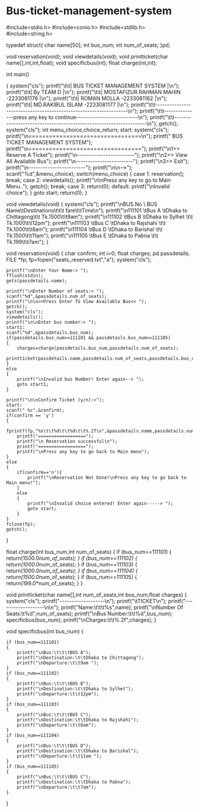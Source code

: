 # Bus-ticket-management-system
#include<stdio.h>
#include<conio.h>
#include<stdlib.h>
#include<string.h>


typedef struct{
	char name[50];
	int bus_num;
	int num_of_seats;
}pd;





void reservation(void);
void viewdetails(void);
void printticket(char name[],int,int,float);
void specificbus(int);
float charge(int,int);



int main()

{
		system("cls");
	printf("\t\t|               BUS TICKET MANAGEMENT SYSTEM                     |\n");
    printf("\t\t|                        By TEAM D                               |\n");
    printf("\t\t|               MOSTAFIZUR RAHMAN MAHIN -2233081176              |\n");
    printf("\t\t|               ROMAN MOLLA             -2233081162              |\n");
    printf("\t\t|               MD.RAKIBUL ISLAM        -2233081177              |\n");
    printf("\t\t------------------------------------------------------------------\n");
    printf("\t\t---------------press any key to continue--------------------------\n");
    printf("\t\t------------------------------------------------------------------\n");
	getch();
    system("cls");
	int menu_choice,choice_return;
	start:
	system("cls");
	printf("\n=================================\n");
	printf("    BUS TICKET MANAGEMENT SYSTEM");
	printf("\n=================================");
	printf("\n1>> Reserve A Ticket");
	printf("\n------------------------");
	printf("\n2>> View All Available Bus");
	printf("\n------------------------");
	printf("\n3>> Exit");
	printf("\n------------------------");
	printf("\n\n-->");
	scanf("%d",&menu_choice);
	switch(menu_choice)
	{
		case 1:
			reservation();
			break;
		case 2:
			viewdetails();
			printf("\n\nPress any key to go to Main Menu..");
			getch();
			break;
		case 3:
			return(0);
		default:
			printf("\nInvalid choice");
	}
	goto start;
	return(0);
}

void viewdetails(void)
{
	system("cls");
	printf("\nBUS.No    \      BUS Name\tDestinations\t\t\t    fare\t\tTime\n");
	printf("\n111101  \tBus A         \tDhaka to Chittagong\t\t    Tk.1500\t\t9am");
	printf("\n111102  \tBus B         \tDhaka to Sylhet    \t\t    Tk.1000\t\t12pm");
	printf("\n111103  \tBus C         \tDhaka to Rajshahi  \t\t    Tk.1000\t\t8am");
	printf("\n111104  \tBus D         \tDhaka to Barishal  \t\t    Tk.1500\t\t11am");
	printf("\n111105  \tBus E         \tDhaka to Pabna     \t\t    Tk.199\t\t7am");
}


void reservation(void)
{
	char confirm;
	int i=0;
	float charges;
	pd passdetails;
	FILE *fp;
	fp=fopen("seats_reserved.txt","a");
	system("cls");

	printf("\nEnter Your Name:> ");
	fflush(stdin);
	gets(passdetails.name);

	printf("\nEnter Number of seats:> ");
	scanf("%d",&passdetails.num_of_seats);
	printf("\n\n>>Press Enter To View Available Bus<< ");
	getch();
	system("cls");
	viewdetails();
	printf("\n\nEnter bus number:> ");
	start1:
	scanf("%d",&passdetails.bus_num);
	if(passdetails.bus_num>=111101 && passdetails.bus_num<=111105)
	{
		charges=charge(passdetails.bus_num,passdetails.num_of_seats);
		printticket(passdetails.name,passdetails.num_of_seats,passdetails.bus_num,charges);
	}
	else
	{
		printf("\nInvalid bus Number! Enter again--> ");
		goto start1;
	}

	printf("\n\nConfirm Ticket (y/n):>");
	start:
	scanf(" %c",&confirm);
	if(confirm == 'y')
	{
		fprintf(fp,"%s\t\t%d\t\t%d\t\t%.2f\n",&passdetails.name,passdetails.num_of_seats,passdetails.bus_num,charges);
		printf("==================");
		printf("\n Reservation successful\n");
		printf("==================");
		printf("\nPress any key to go back to Main menu");
	}
	else
	{
		if(confirm=='n'){
			printf("\nReservation Not Done!\nPress any key to go back to  Main menu!");
		}
		else
		{
			printf("\nInvalid choice entered! Enter again-----> ");
			goto start;
		}
	}
	fclose(fp);
	getch();
}

float charge(int bus_num,int num_of_seats)
{
		if (bus_num==111101)
	{
		return(1500.0*num_of_seats);
	}
	if (bus_num==111102)
	{
		return(1000.0*num_of_seats);
	}
	if (bus_num==111103)
	{
		return(1000.0*num_of_seats);
	}
	if (bus_num==111104)
	{
		return(1500.0*num_of_seats);
	}
	if (bus_num==111105)
	{
		return(199.0*num_of_seats);
	}
}

void printticket(char name[],int num_of_seats,int bus_num,float charges)
{
	system("cls");
	printf("-------------------\n");
	printf("\tTICKET\n");
	printf("-------------------\n\n");
	printf("Name:\t\t\t%s",name);
	printf("\nNumber Of Seats:\t%d",num_of_seats);
	printf("\nBus Number:\t\t%d",bus_num);
	specificbus(bus_num);
	printf("\nCharges:\t\t%.2f",charges);
}

void specificbus(int bus_num)
{

	if (bus_num==111101)
	{
		printf("\nBus:\t\t\tBUS A");
		printf("\nDestination:\t\tDhaka to Chittagong");
		printf("\nDeparture:\t\t9am ");
	}
	if (bus_num==111102)
	{
		printf("\nBus:\t\t\tBUS B");
		printf("\nDestination:\t\tDhaka to Sylhet");
		printf("\nDeparture:\t\t12pm");
	}
	if (bus_num==111103)
	{
		printf("\nBus:\t\t\tBUS C");
		printf("\nDestination:\t\tDhaka to Rajshahi");
		printf("\nDeparture:\t\t8am");
	}
	if (bus_num==111104)
	{
		printf("\nBus:\t\t\tBUS D");
		printf("\nDestination:\t\tDhaka to Barishal");
		printf("\nDeparture:\t\t11am ");
	}
	if (bus_num==111105)
	{
		printf("\nBus:\t\t\tBUS C");
		printf("\nDestination:\t\tDhaka to Pabna");
		printf("\nDeparture:\t\t7am");
	}

}
